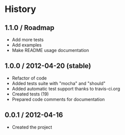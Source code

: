 # History

1.1.0 / Roadmap
---------------

  * Add more tests
  * Add examples
  * Make README usage documentation 

1.0.0 / 2012-04-20 (stable)
---------------------------

  * Refactor of code
  * Added tests suite with "mocha" and "should"
  * Added automatic test support thanks to travis-ci.org
  * Created tests (19)
  * Prepared code comments for documentation

0.0.1 / 2012-04-16 
------------------

  * Created the project